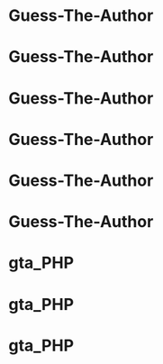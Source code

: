 # Guess-The-Author
# Guess-The-Author
# Guess-The-Author
# Guess-The-Author
# Guess-The-Author
# Guess-The-Author
# gta_PHP
# gta_PHP
# gta_PHP
